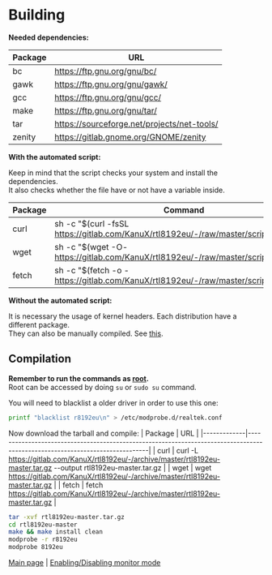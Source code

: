 Building
========

<b>Needed dependencies:</b>

|   Package     |   URL                                             |
|---------------|---------------------------------------------------|
|   bc          |   https://ftp.gnu.org/gnu/bc/                     |
|   gawk        |   https://ftp.gnu.org/gnu/gawk/                   |
|   gcc         |   https://ftp.gnu.org/gnu/gcc/                    |
|   make        |   https://ftp.gnu.org/gnu/tar/                    |
|   tar         |   https://sourceforge.net/projects/net-tools/     |
|   zenity      |   https://gitlab.gnome.org/GNOME/zenity           |

<b>With the automated script:</b>

Keep in mind that the script checks your system and install the dependencies.<br>
It also checks whether the file have or not have a variable inside.

|   Package |   Command                                                                                                 |
|-----------|-----------------------------------------------------------------------------------------------------------|
|   curl    |   sh -c "$(curl -fsSL https://gitlab.com/KanuX/rtl8192eu/-/raw/master/scripts/build.sh)"     |
|   wget    |   sh -c "$(wget -O- https://gitlab.com/KanuX/rtl8192eu/-/raw/master/scripts/build.sh)"       |
|   fetch   |   sh -c "$(fetch -o - https://gitlab.com/KanuX/rtl8192eu/-/raw/master/scripts/build.sh)"     |

<b>Without the automated script:</b>

It is necessary the usage of kernel headers. Each distribution have a different package.<br>
They can also be manually compiled. See [this](https://www.kernel.org/doc/html/latest/kbuild/modules.html).

Compilation
------------

<b>Remember to run the commands as [root](https://en.wikipedia.org/wiki/Superuser).</b><br>
Root can be accessed by doing `su` or `sudo su` command.

You will need to blacklist a older driver in order to use this one:
```sh
printf "blacklist r8192eu\n" > /etc/modprobe.d/realtek.conf
```

Now download the tarball and compile:
|   Package   |   URL                                                                                                                       |
|-------------|-----------------------------------------------------------------------------------------------------------------------------|
|   curl      |   curl -L https://gitlab.com/KanuX/rtl8192eu/-/archive/master/rtl8192eu-master.tar.gz --output rtl8192eu-master.tar.gz   |
|   wget      |   wget https://gitlab.com/KanuX/rtl8192eu/-/archive/master/rtl8192eu-master.tar.gz                                        |
|   fetch     |   fetch https://gitlab.com/KanuX/rtl8192eu/-/archive/master/rtl8192eu-master.tar.gz                                       |
```sh
tar -xvf rtl8192eu-master.tar.gz
cd rtl8192eu-master
make && make install clean
modprobe -r r8192eu
modprobe 8192eu
```

[Main page](../../..) | [Enabling/Disabling monitor mode](./MODES.md)
